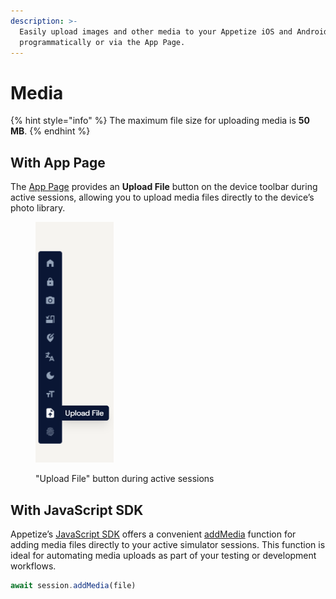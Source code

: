 ```yaml
---
description: >-
  Easily upload images and other media to your Appetize iOS and Android devices,
  programmatically or via the App Page.
---
```


# Media

{% hint style="info" %}
The maximum file size for uploading media is **50 MB**.
{% endhint %}

## With App Page

The [App Page](../platform/app-management/running-apps.md#accessing-your-app-page) provides an **Upload File** button on the device toolbar during active sessions, allowing you to upload media files directly to the device’s photo library.

<figure><img src="../.gitbook/assets/Screenshot 2025-03-21 114500.png" alt=""><figcaption><p>"Upload File" button during active sessions</p></figcaption></figure>

## With JavaScript SDK

Appetize’s [JavaScript SDK](../javascript-sdk/) offers a convenient [addMedia](../javascript-sdk/api-reference/#addmedia-file) function for adding media files directly to your active simulator sessions. This function is ideal for automating media uploads as part of your testing or development workflows.

```typescript
await session.addMedia(file)
```

